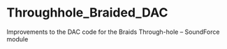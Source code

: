 # Throughhole_Braided_DAC
Improvements to the DAC code for the Braids Through-hole – SoundForce module
